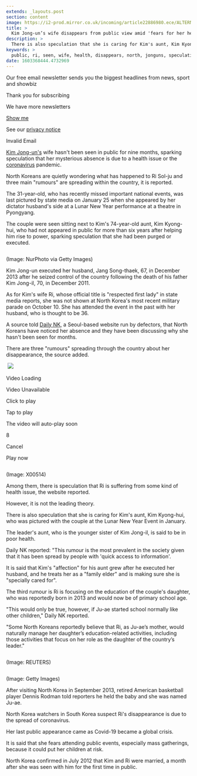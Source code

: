 ```yaml
--- 
extends: _layouts.post 
section: content 
image: https://i2-prod.mirror.co.uk/incoming/article22886980.ece/ALTERNATES/s1200/0_Inter-Korean-Summit-2018.jpg 
title: > 
  Kim Jong-un’s wife disappears from public view amid 'fears for her health' 
description: > 
  There is also speculation that she is caring for Kim's aunt, Kim Kyong-hui, who was pictured with the couple at the Lunar New Year Event in January.(Image: REUTERS) (Image: Getty Images)After visiting North Korea in September 2013, retired American basketball player Dennis Rodman told reporters he held the baby and she was named Ju-ae.North Korea watchers in South Korea suspect Ri's disappearance is due to the spread of coronavirus.It is said that she fears attending public events, especially mass gatherings, because it could put her children at risk.North Korea confirmed in July 2012 that Kim and Ri were married, a month after she was seen with him for the first time in public. 
keywords: > 
  public, ri, seen, wife, health, disappears, north, jonguns, speculation, aunt, kim, play, view, amid, fears, kims, korea 
date: 1603368444.4732969 
--- 
```

<div><p class="skinny-form-custom-background"></p><span class="skinny-header"><p>Our free email newsletter sends you the biggest headlines from news, sport and showbiz</p></span><p>Thank you for subscribing</p><p class="bold">We have more newsletters</p><a class="show-more" href="https://communicatoremail.com/F/QVgi9PbuQPTrjCOF~PhHv_/">Show me</a><span class="privacy"><a></a><p>See our <a href="/privacy-notice/">privacy notice</a> </p></span><p class="invalid">Invalid Email</p><p><a href="https://www.mirror.co.uk/all-about/kim-jong-un">Kim Jong-un's</a> wife hasn't been seen in public for nine months, sparking speculation that her mysterious absence is due to a health issue or the <a href="https://www.mirror.co.uk/all-about/coronavirus-1">coronavirus</a> pandemic. </p> <p>North Koreans are quietly wondering what has happened to Ri Sol-ju and three main "rumours" are spreading within the country, it is reported.</p> <p>The 31-year-old, who has recently missed important national events, was last pictured by state media on January 25 when she appeared by her dictator husband's side at a Lunar New Year performance at a theatre in Pyongyang.</p> <p>The couple were seen sitting next to Kim's 74-year-old aunt, Kim Kyong-hui, who had not appeared in public for more than six years after helping him rise to power, sparking speculation that she had been purged or executed.</p> 



<p class="spacer"></p>
<img alt="">

 
<p class="credit"> (Image: NurPhoto via Getty Images)</p>

 <p>     </p> <p>Kim Jong-un executed her husband, Jang Song-thaek, 67, in December 2013 after he seized control of the country following the death of his father Kim Jong-il, 70, in December 2011.</p> <p>As for Kim's wife Ri, whose official title is "respected first lady" in state media reports, she was not shown at North Korea's most recent military parade on October 10. She has attended the event in the past with her husband, who is thought to be 36.</p> <p> A source told <a href="https://www.dailynk.com/english/north-koreans-three-theories-about-why-ri-sol-ju-disappeared/" rel="nofollow">Daily NK,</a> a Seoul-based website run by defectors, that North Koreans have noticed her absence and they have been discussing why she hasn't been seen for months. </p> <p>There are three "rumours" spreading through the country about her disappearance, the source added.</p> <img>

<img class="video-thumbnail" src="https://brightcove04pmdo-a.akamaihd.net/4221396001/4221396001_5191894390001_4174321047001-vs.jpg?pubId=4221396001&amp;videoId=4174321047001">

<p class="video-preloader-text video-preloader-text-loading">Video Loading</p>
<p class="video-preloader-text video-preloader-text-unavailable hidden">
Video Unavailable
</p>
<p class="vjs-play-button"></p>
<p class="play-link">
<p class="play-link-desktop">Click to play</p>
<p class="play-link-mobile">Tap to play</p>
</p>
<p class="video-spinner hidden"></p>
<p class="triangle"></p>
<p class="timer-right"></p>
<p class="timer-left"></p>
<p class="timer-text">The video will auto-play soon<p>8</p><p class="autoplay-cancel">Cancel</p></p>
<p class="play-now">
Play now
</p>
<p class="json-placeholder"></p>




<p class="spacer"></p>
<img alt="">

 
<p class="credit"> (Image: X00514)</p>

 <p>Among them, there is speculation that Ri is suffering from some kind of health issue, the website reported.</p> <p>However, it is not the leading theory.</p> <p>There is also speculation that she is caring for Kim's aunt, Kim Kyong-hui, who was pictured with the couple at the Lunar New Year Event in January.</p> <p>The leader's aunt, who is the younger sister of Kim Jong-il, is said to be in poor health.</p> <p>Daily NK reported: "This rumour is the most prevalent in the society given that it has been spread by people with 'quick access to information'.</p> <p class="loading-circle primary-theme-spinner"></p>
<p class="my-logo primary-loader-icon"></p>
<p>It is said that Kim's "affection" for his aunt grew after he executed her husband, and he treats her as a "family elder" and is making sure she is "specially cared for".</p> <p>The third rumour is Ri is focusing on the education of the couple's daughter, who was reportedly born in 2013 and would now be of primary school age.</p> <p>"This would only be true, however, if Ju-ae started school normally like other children," Daily NK reported.</p> <p>"Some North Koreans reportedly believe that Ri, as Ju-ae&#8217;s mother, would naturally manage her daughter&#8217;s education-related activities, including those activities that focus on her role as the daughter of the country&#8217;s leader."</p> 



<p class="spacer"></p>
<img alt="">

 
<p class="credit"> (Image: REUTERS)</p>

 



<p class="spacer"></p>
<img alt="">

 
<p class="credit"> (Image: Getty Images)</p>

 <p>After visiting North Korea in September 2013, retired American basketball player Dennis Rodman told reporters he held the baby and she was named Ju-ae.</p> <p>North Korea watchers in South Korea suspect Ri's disappearance is due to the spread of coronavirus.</p> <p>Her last public appearance came as Covid-19 became a global crisis.</p> <p>It is said that she fears attending public events, especially mass gatherings, because it could put her children at risk.</p> <p>North Korea confirmed in July 2012 that Kim and Ri were married, a month after she was seen with him for the first time in public.</p></div>